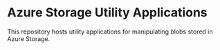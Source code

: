 # Azure Storage Utility Applications

This repository hosts utility applications for manipulating blobs stored in Azure Storage.

